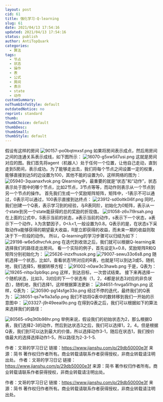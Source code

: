 ```yaml
---
layout: post
cid: 61
title: 强化学习-Q-learning
slug: 61
date: 2021/04/13 17:54:16
updated: 2021/04/13 17:54:16
status: publish
author: AntiTopQuark
categories: 
  - 算法
tags: 
  - 节点
  - 状态
  - 操作
  - 表
  - 公式
  - 房间
  - 表示
  - state
  - 动作
customSummary: 
noThumbInfoStyle: default
outdatedNotice: no
reprint: standard
thumb: 
thumbChoice: default
thumbDesc: 
thumbSmall: 
thumbStyle: default
---
```




假设有这样的房间
![90157-po0bqtmxsf.png](http://www.sukidesu.top/usr/uploads/2020/03/1583997474.png)
如果将房间表示成点，然后用房间之间的连通关系表示成线，如下图所示：
![16070-g5xw5il7usi.png](http://www.sukidesu.top/usr/uploads/2020/03/514873732.png)
这就是房间对应的图。我们首先将agent（机器人）处于任何一个位置，让他自己走动，直到走到5房间，表示成功。为了能够走出去，我们将每个节点之间设置一定的权重，能够直接到达5的边设置为100，其他不能的设置为0，这样网络的图为：
![05940-3quanaxfvok.png](http://www.sukidesu.top/usr/uploads/2020/03/757567960.png)
Qlearning中，最重要的就是“状态”和“动作”，状态表示处于图中的哪个节点，比如2节点，3节点等等，而动作则表示从一个节点到另一个节点的操作。
首先我们生成一个奖励矩阵矩阵，矩阵中，-1表示不可以通过，0表示可以通过，100表示直接到达终点：
![23912-sd0oltk0i6f.png](http://www.sukidesu.top/usr/uploads/2020/03/1966831261.png)
同时，我们创建一个Q表，表示学习到的经验，与R表同阶，初始化为0矩阵，表示从一个state到另一个state能获得的总的奖励的折现值。
![01058-z6v7l9rsah.png](http://www.sukidesu.top/usr/uploads/2020/03/2309958607.png)
在上面的公式中，S表示当前的状态，a表示当前的动作，s表示下一个状态，a表示下一个动作，λ为贪婪因子，0<λ<1,一般设置为0.8。Q表示的是，在状态s下采取动作a能够获得的期望最大收益，R是立即获得的收益，而未来一期的收益则取决于下一阶段的动作。
所以，Q-learning的学习步骤可以归结为如下：
![29198-w6e5dhvcfvk.png](http://www.sukidesu.top/usr/uploads/2020/03/2487683684.png)
在迭代到收敛之后，我们就可以根据Q-learning来选择我们的路径走出房间。
看一个实际的例子，首先设定λ=0.8，奖励矩阵R和Q矩阵分别初始化为：
![25626-inzxfhusok.png](http://www.sukidesu.top/usr/uploads/2020/03/3986866223.png)
![79007-sewu33o6s8.png](http://www.sukidesu.top/usr/uploads/2020/03/771645286.png)
随机选择一个状态，比如1，查看状态1所对应的R表，也就是1可以到达3或5，随机地，我们选择5，根据转移方程：
![91002-n0aw3c3hawb.png](http://www.sukidesu.top/usr/uploads/2020/03/746430304.png)
于是，Q表为：
![19265-nltqv3pb9qc.png](http://www.sukidesu.top/usr/uploads/2020/03/1780809922.png)
这样，到达目标，一次尝试结束。
接下来再选择一个随机状态，比如3，3对应的下一个状态有（1，2，4都是状态3对应的非负状态），随机地，我们选择1，这样根据算法更新：
![84651-fnvga5l1hgn.png](http://www.sukidesu.top/usr/uploads/2020/03/3200835456.png)
这样，Q表为：
![30590-pg14sfge33o.png](http://www.sukidesu.top/usr/uploads/2020/03/1609991213.png)
经过不停的迭代，最终我们的Q表为：
![38051-qs7w1la3a5p.png](http://www.sukidesu.top/usr/uploads/2020/03/227815604.png)
我们不妨将Q表中的数转移到我们一开始的示意图中：
![03327-j9r49eeai9o.png](http://www.sukidesu.top/usr/uploads/2020/03/2046027660.png)
在得到Q表之后，我们可以根据如下的算法来选择我们的路径：

![80565-x9q3t0b98hr.png](http://www.sukidesu.top/usr/uploads/2020/03/945399350.png)
举例来说，假设我们的初始状态为2，那么根据Q表，我们选择2-3的动作，然后到达状态3之后，我们可以选择1，2，4。但是根据Q表，我们到1可以达到最大的价值，所以选择动作3-1，随后在状态1，我们按价值最大的选择选择动作1-5，所以路径为2-3-1-5.



作者：文哥的学习日记
链接：https://www.jianshu.com/p/29db50000e3f
来源：简书
著作权归作者所有。商业转载请联系作者获得授权，非商业转载请注明出处。
作者：文哥的学习日记
链接：https://www.jianshu.com/p/29db50000e3f
来源：简书
著作权归作者所有。商业转载请联系作者获得授权，非商业转载请注明出处。

作者：文哥的学习日记
链接：https://www.jianshu.com/p/29db50000e3f
来源：简书
著作权归作者所有。商业转载请联系作者获得授权，非商业转载请注明出处。



